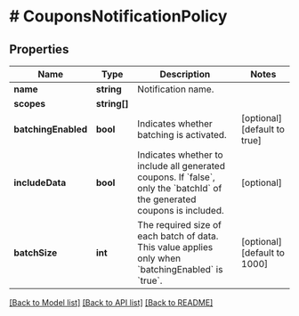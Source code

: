 # # CouponsNotificationPolicy

## Properties

Name | Type | Description | Notes
------------ | ------------- | ------------- | -------------
**name** | **string** | Notification name. | 
**scopes** | **string[]** |  | 
**batchingEnabled** | **bool** | Indicates whether batching is activated. | [optional] [default to true]
**includeData** | **bool** | Indicates whether to include all generated coupons. If &#x60;false&#x60;, only the &#x60;batchId&#x60; of the generated coupons is included. | [optional] 
**batchSize** | **int** | The required size of each batch of data. This value applies only when &#x60;batchingEnabled&#x60; is &#x60;true&#x60;. | [optional] [default to 1000]

[[Back to Model list]](../../README.md#documentation-for-models) [[Back to API list]](../../README.md#documentation-for-api-endpoints) [[Back to README]](../../README.md)


